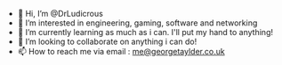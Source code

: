 - 👋 Hi, I’m @DrLudicrous
- 👀 I’m interested in engineering, gaming, software and networking
- 🌱 I’m currently learning as much as i can. I'll put my hand to anything!
- 💞️ I’m looking to collaborate on anything i can do!
- 📫 How to reach me via email : me@georgetaylder.co.uk

<!---
DrLudicrous/DrLudicrous is a ✨ special ✨ repository because its `README.md` (this file) appears on your GitHub profile.
You can click the Preview link to take a look at your changes.
--->
